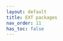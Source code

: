 ```yaml
---
layout: default
title: EXT packages
nav_order: 11
has_toc: false
---
```

<!--
- [package EXT_LOAD_FILE_PKG](R__09.PACKAGE_SPEC.EXT_LOAD_FILE_PKG.html)
-->

